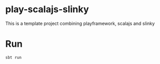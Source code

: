 # play-scalajs-slinky

This is a template project combining playframework, scalajs and slinky

# Run

`sbt run`